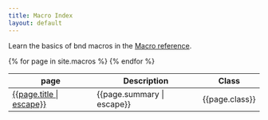 ```yaml
---
title: Macro Index
layout: default
---
```


<div>

Learn the basics of bnd macros in the [Macro reference](/chapters/850-macros.html).

<dl class="property-index">

<div>
<table class="property-index">
    <thead>
        <th>page</th>
        <th>Description</th>
        <th>Class</th>
    </thead>
    <tbody>
        {% for page in site.macros %}
        <tr>
            <td><a href="{{ page.url | prepend: site.baseurl }}">{{page.title | escape}}</a></td>
            <td>{{page.summary | escape}}</td>
            <td>{{page.class}}</td>
        </tr>
        {% endfor %}
    </tbody>
</table>
</div>

</dl>
</div>
